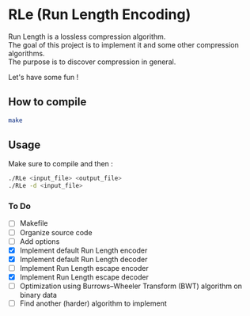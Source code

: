 # RLe (Run Length Encoding)
Run Length is a lossless compression algorithm.  
The goal of this project is to implement it and some other compression algorithms.  
The purpose is to discover compression in general.

Let's have some fun !

## How to compile
```sh
make
```

## Usage
Make sure to compile and then :
```sh
./RLe <input_file> <output_file>
./RLe -d <input_file>
```

### To Do
- [ ] Makefile
- [ ] Organize source code
- [ ] Add options
- [x] Implement default Run Length encoder
- [x] Implement default Run Length decoder
- [ ] Implement Run Length escape encoder
- [x] Implement Run Length escape decoder
- [ ] Optimization using Burrows–Wheeler Transform (BWT) algorithm on binary data
- [ ] Find another (harder) algorithm to implement
